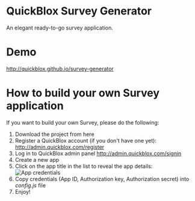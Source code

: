 QuickBlox Survey Generator
=====

An elegant ready-to-go survey application.

# Demo
http://quickblox.github.io/survey-generator

# How to build your own Survey application

If you want to build your own Survey, please do the following:

 1. Download the project from here
 2. Register a QuickBlox account (if you don't have one yet): http://admin.quickblox.com/register
 3. Log in to QuickBlox admin panel http://admin.quickblox.com/signin
 4. Create a new app
 5. Click on the app title in the list to reveal the app details:
   ![App credentials](https://cloud.githubusercontent.com/assets/373137/10630906/fdfc8156-77e2-11e5-82e7-fa50ab5e4f6f.png)
 6. Copy credentials (App ID, Authorization key, Authorization secret) into *config.js* file
 7. Enjoy!
